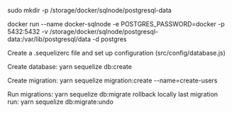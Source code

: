 sudo mkdir -p /storage/docker/sqlnode/postgresql-data

docker run --name docker-sqlnode -e POSTGRES_PASSWORD=docker -p 5432:5432 -v /storage/docker/sqlnode/postgresql-data:/var/lib/postgresql/data -d postgres

Create a .sequelizerc file and set up configuration (src/config/database.js)

Create database: yarn sequelize db:create

Create migration: yarn sequelize migration:create --name=create-users

Run migrations: yarn sequelize db:migrate
rollback locally last migration run: yarn sequelize db:migrate:undo

